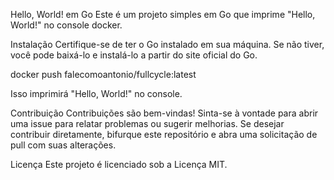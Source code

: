 Hello, World! em Go
Este é um projeto simples em Go que imprime "Hello, World!" no console docker.

Instalação
Certifique-se de ter o Go instalado em sua máquina. Se não tiver, você pode baixá-lo e instalá-lo a partir do site oficial do Go.


docker push falecomoantonio/fullcycle:latest


Isso imprimirá "Hello, World!" no console.

Contribuição
Contribuições são bem-vindas! Sinta-se à vontade para abrir uma issue para relatar problemas ou sugerir melhorias. Se desejar contribuir diretamente, bifurque este repositório e abra uma solicitação de pull com suas alterações.

Licença
Este projeto é licenciado sob a Licença MIT.

